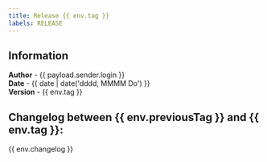 ```yaml
---
title: Release {{ env.tag }}
labels: RELEASE
---
```

## Information 
**Author** - {{ payload.sender.login }}  
**Date** - {{ date | date('dddd, MMMM Do') }}  
**Version** - {{ env.tag }}

## Changelog between {{ env.previousTag }} and {{ env.tag }}: 

{{ env.changelog }}